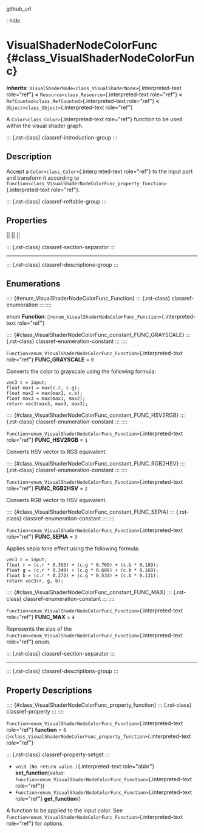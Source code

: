 github_url

:   hide

# VisualShaderNodeColorFunc {#class_VisualShaderNodeColorFunc}

**Inherits:**
`VisualShaderNode<class_VisualShaderNode>`{.interpreted-text role="ref"}
**\<** `Resource<class_Resource>`{.interpreted-text role="ref"} **\<**
`RefCounted<class_RefCounted>`{.interpreted-text role="ref"} **\<**
`Object<class_Object>`{.interpreted-text role="ref"}

A `Color<class_Color>`{.interpreted-text role="ref"} function to be used
within the visual shader graph.

::: {.rst-class}
classref-introduction-group
:::

## Description

Accept a `Color<class_Color>`{.interpreted-text role="ref"} to the input
port and transform it according to
`function<class_VisualShaderNodeColorFunc_property_function>`{.interpreted-text
role="ref"}.

::: {.rst-class}
classref-reftable-group
:::

## Properties

||
||
||

::: {.rst-class}
classref-section-separator
:::

------------------------------------------------------------------------

::: {.rst-class}
classref-descriptions-group
:::

## Enumerations

:::: {#enum_VisualShaderNodeColorFunc_Function}
::: {.rst-class}
classref-enumeration
:::
::::

enum **Function**:
`🔗<enum_VisualShaderNodeColorFunc_Function>`{.interpreted-text
role="ref"}

:::: {#class_VisualShaderNodeColorFunc_constant_FUNC_GRAYSCALE}
::: {.rst-class}
classref-enumeration-constant
:::
::::

`Function<enum_VisualShaderNodeColorFunc_Function>`{.interpreted-text
role="ref"} **FUNC_GRAYSCALE** = `0`

Converts the color to grayscale using the following formula:

    vec3 c = input;
    float max1 = max(c.r, c.g);
    float max2 = max(max1, c.b);
    float max3 = max(max1, max2);
    return vec3(max3, max3, max3);

:::: {#class_VisualShaderNodeColorFunc_constant_FUNC_HSV2RGB}
::: {.rst-class}
classref-enumeration-constant
:::
::::

`Function<enum_VisualShaderNodeColorFunc_Function>`{.interpreted-text
role="ref"} **FUNC_HSV2RGB** = `1`

Converts HSV vector to RGB equivalent.

:::: {#class_VisualShaderNodeColorFunc_constant_FUNC_RGB2HSV}
::: {.rst-class}
classref-enumeration-constant
:::
::::

`Function<enum_VisualShaderNodeColorFunc_Function>`{.interpreted-text
role="ref"} **FUNC_RGB2HSV** = `2`

Converts RGB vector to HSV equivalent.

:::: {#class_VisualShaderNodeColorFunc_constant_FUNC_SEPIA}
::: {.rst-class}
classref-enumeration-constant
:::
::::

`Function<enum_VisualShaderNodeColorFunc_Function>`{.interpreted-text
role="ref"} **FUNC_SEPIA** = `3`

Applies sepia tone effect using the following formula:

    vec3 c = input;
    float r = (c.r * 0.393) + (c.g * 0.769) + (c.b * 0.189);
    float g = (c.r * 0.349) + (c.g * 0.686) + (c.b * 0.168);
    float b = (c.r * 0.272) + (c.g * 0.534) + (c.b * 0.131);
    return vec3(r, g, b);

:::: {#class_VisualShaderNodeColorFunc_constant_FUNC_MAX}
::: {.rst-class}
classref-enumeration-constant
:::
::::

`Function<enum_VisualShaderNodeColorFunc_Function>`{.interpreted-text
role="ref"} **FUNC_MAX** = `4`

Represents the size of the
`Function<enum_VisualShaderNodeColorFunc_Function>`{.interpreted-text
role="ref"} enum.

::: {.rst-class}
classref-section-separator
:::

------------------------------------------------------------------------

::: {.rst-class}
classref-descriptions-group
:::

## Property Descriptions

:::: {#class_VisualShaderNodeColorFunc_property_function}
::: {.rst-class}
classref-property
:::
::::

`Function<enum_VisualShaderNodeColorFunc_Function>`{.interpreted-text
role="ref"} **function** = `0`
`🔗<class_VisualShaderNodeColorFunc_property_function>`{.interpreted-text
role="ref"}

::: {.rst-class}
classref-property-setget
:::

- `void (No return value.)`{.interpreted-text role="abbr"}
  **set_function**(value:
  `Function<enum_VisualShaderNodeColorFunc_Function>`{.interpreted-text
  role="ref"})
- `Function<enum_VisualShaderNodeColorFunc_Function>`{.interpreted-text
  role="ref"} **get_function**()

A function to be applied to the input color. See
`Function<enum_VisualShaderNodeColorFunc_Function>`{.interpreted-text
role="ref"} for options.
